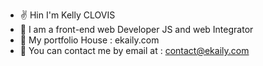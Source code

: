 - ✌️ Hin I'm Kelly CLOVIS
- 👀 I am a front-end web Developer JS and web Integrator
- 🌱 My portfolio House : ekaily.com
- 💞️ You can contact me by email at : contact@ekaily.com
